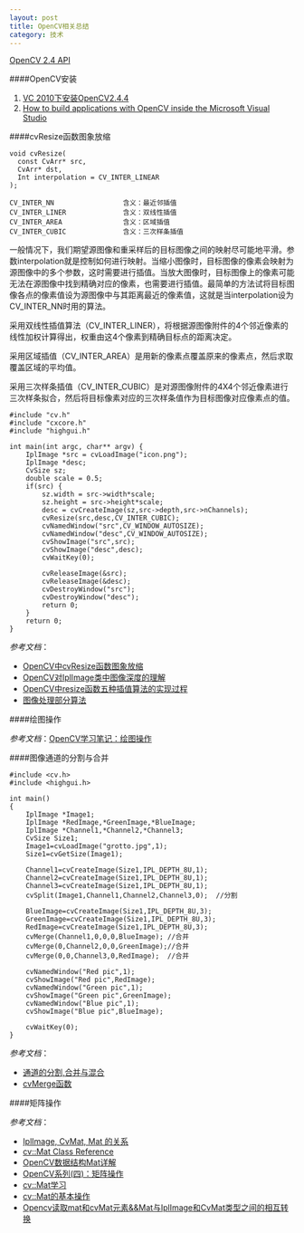 ```yaml
---
layout: post
title: OpenCV相关总结
category: 技术
---
```


[OpenCV 2.4 API](http://docs.opencv.org/2.4/index.html "Markdown")

####OpenCV安装
1. [VC 2010下安装OpenCV2.4.4](http://wiki.opencv.org.cn/index.php/VC_2010下安装OpenCV2.4.4 "Markdown")
2. [How to build applications with OpenCV inside the Microsoft Visual Studio](http://www.opencv.org.cn/opencvdoc/2.3.2/html/doc/tutorials/introduction/windows_visual_studio_Opencv/windows_visual_studio_Opencv.html#windows-visual-studio-how-to "Markdown")

####cvResize函数图象放缩

```
void cvResize(
  const CvArr* src,
  CvArr* dst,
  Int interpolation = CV_INTER_LINEAR
);

CV_INTER_NN                 含义：最近邻插值
CV_INTER_LINER              含义：双线性插值
CV_INTER_AREA               含义：区域插值
CV_INTER_CUBIC              含义：三次样条插值
```

一般情况下，我们期望源图像和重采样后的目标图像之间的映射尽可能地平滑。参数interpolation就是控制如何进行映射。当缩小图像时，目标图像的像素会映射为源图像中的多个参数，这时需要进行插值。当放大图像时，目标图像上的像素可能无法在源图像中找到精确对应的像素，也需要进行插值。最简单的方法试将目标图像各点的像素值设为源图像中与其距离最近的像素值，这就是当interpolation设为CV_INTER_NN时用的算法。

采用双线性插值算法（CV_INTER_LINER），将根据源图像附件的4个邻近像素的线性加权计算得出，权重由这4个像素到精确目标点的距离决定。

采用区域插值（CV_INTER_AREA）是用新的像素点覆盖原来的像素点，然后求取覆盖区域的平均值。

采用三次样条插值（CV_INTER_CUBIC）是对源图像附件的4X4个邻近像素进行三次样条拟合，然后将目标像素对应的三次样条值作为目标图像对应像素点的值。

```
#include "cv.h"
#include "cxcore.h"
#include "highgui.h"

int main(int argc, char** argv) {  
    IplImage *src = cvLoadImage("icon.png");  
    IplImage *desc;  
    CvSize sz;  
    double scale = 0.5;  
    if(src) {
        sz.width = src->width*scale;  
        sz.height = src->height*scale;  
        desc = cvCreateImage(sz,src->depth,src->nChannels);  
        cvResize(src,desc,CV_INTER_CUBIC);  
        cvNamedWindow("src",CV_WINDOW_AUTOSIZE);  
        cvNamedWindow("desc",CV_WINDOW_AUTOSIZE);  
        cvShowImage("src",src);  
        cvShowImage("desc",desc);  
        cvWaitKey(0);  
  
        cvReleaseImage(&src);  
        cvReleaseImage(&desc);  
        cvDestroyWindow("src");  
        cvDestroyWindow("desc");  
        return 0;  
    }  
    return 0;  
}  
```

*参考文档*：

* [OpenCV中cvResize函数图象放缩](http://blog.sina.com.cn/s/blog_59fabe030101ikts.html "Markdown")
* [OpenCV对IplImage类中图像深度的理解](http://m.blog.csdn.net/blog/tangshuai8888/43410571 "Markdown")
* [OpenCV中resize函数五种插值算法的实现过程](http://blog.csdn.net/fengbingchun/article/details/17335477 "Markdown")
* [图像处理部分算法](http://lsclone.github.io/blog/%E6%8A%80%E6%9C%AF/2015/09/24/image-algorithm.html "Markdown")

####绘图操作

*参考文档*：[OpenCV学习笔记：绘图操作](http://blog.csdn.net/thefutureisour/article/details/7523925 "Markdown")

####图像通道的分割与合并

```
#include <cv.h>
#include <highgui.h>

int main()
{
    IplImage *Image1;
    IplImage *RedImage,*GreenImage,*BlueImage;
    IplImage *Channel1,*Channel2,*Channel3;
    CvSize Size1;
    Image1=cvLoadImage("grotto.jpg",1);
    Size1=cvGetSize(Image1);

    Channel1=cvCreateImage(Size1,IPL_DEPTH_8U,1);
    Channel2=cvCreateImage(Size1,IPL_DEPTH_8U,1);
    Channel3=cvCreateImage(Size1,IPL_DEPTH_8U,1);
    cvSplit(Image1,Channel1,Channel2,Channel3,0);  //分割

    BlueImage=cvCreateImage(Size1,IPL_DEPTH_8U,3);
    GreenImage=cvCreateImage(Size1,IPL_DEPTH_8U,3);
    RedImage=cvCreateImage(Size1,IPL_DEPTH_8U,3);
    cvMerge(Channel1,0,0,0,BlueImage); //合并
    cvMerge(0,Channel2,0,0,GreenImage);//合并
    cvMerge(0,0,Channel3,0,RedImage);  //合并

    cvNamedWindow("Red pic",1);
    cvShowImage("Red pic",RedImage);
    cvNamedWindow("Green pic",1);
    cvShowImage("Green pic",GreenImage);
    cvNamedWindow("Blue pic",1);
    cvShowImage("Blue pic",BlueImage);

    cvWaitKey(0);
}
```

*参考文档*：

* [通道的分割,合并与混合](http://yester-place.blogspot.com/2008/07/blog-post_20.html "opencv")
* [cvMerge函数](http://docs.opencv.org/2.4/modules/core/doc/operations_on_arrays.html?highlight=cvmerge "opencv")

####矩阵操作

*参考文档*：

* [IplImage, CvMat, Mat 的关系](http://www.cnblogs.com/summerRQ/articles/2406109.html "opencv")
* [cv::Mat Class Reference](http://docs.opencv.org/master/d3/d63/classcv_1_1Mat.html#abca74fa43163dba52b70af4b48c69f62&gsc.tab=0 "opencv")
* [OpenCV数据结构Mat详解](http://blog.csdn.net/yang_xian521/article/details/7107786 "opencv")
* [OpenCV系列(四)：矩阵操作](http://blog.skyoung.org/2014/07/31/OpenCV(IV)-operations-on-arrays/ "opencv")
* [cv::Mat学习](http://blog.csdn.net/liurong_cn/article/details/7791815 "opencv")
* [cv::Mat的基本操作](http://www.cnblogs.com/mikewolf2002/p/3320734.html "opencv")
* [Opencv读取mat和cvMat元素&&Mat与IplImage和CvMat类型之间的相互转换](http://blog.csdn.net/chlele0105/article/details/12073671 "opencv")
